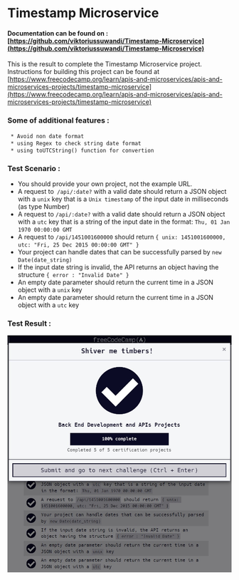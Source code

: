 # Timestamp Microservice

#### Documentation can be found on : [https://github.com/viktoriussuwandi/Timestamp-Microservice](https://github.com/viktoriussuwandi/Timestamp-Microservice)

This is the result to complete the Timestamp Microservice project. 
Instructions for building this project can be found at 
[https://www.freecodecamp.org/learn/apis-and-microservices/apis-and-microservices-projects/timestamp-microservice](https://www.freecodecamp.org/learn/apis-and-microservices/apis-and-microservices-projects/timestamp-microservice)

###  Some of additional features :
     * Avoid non date format
     * using Regex to check string date format
     * using toUTCString() function for convertion

### Test Scenario :
- You should provide your own project, not the example URL.
- A request to` /api/:date?` with a valid date should return a JSON object with a `unix` key that is a `Unix timestamp` of the input date in milliseconds (as type Number)
- A request to `/api/:date?` with a valid date should return a JSON object with a `utc` key that is a string of the input date in the format: `Thu, 01 Jan 1970 00:00:00 GMT`
- A request to `/api/1451001600000` should return `{ unix: 1451001600000, utc: "Fri, 25 Dec 2015 00:00:00 GMT" }`
- Your project can handle dates that can be successfully parsed by `new Date(date_string)`
- If the input date string is invalid, the API returns an object having the structure `{ error : "Invalid Date" }`
- An empty date parameter should return the current time in a JSON object with a `unix` key
- An empty date parameter should return the current time in a JSON object with a `utc` key

### Test Result :
![complete](complete.jpg)